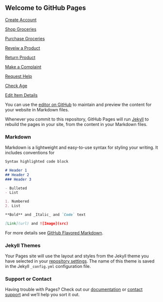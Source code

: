 ## Welcome to GitHub Pages

[Create Account](Create-Account.html)

[Shop Groceries](Shop-Groceries.html)

[Purchase Groceries](Purchase-Groceries.html)

[Reveiw a Product](Reveiw-a-Product.html)

[Return Product](Return-Product.html)

[Make a Complaint](Make-a-Complaint.html)

[Request Help](Request-Help.html)

[Check Age](Check-Age.html)

[Edit Item Details](Edit-Item-Details.html)

You can use the [editor on GitHub](https://github.com/Joshuarod890/grocery/edit/gh-pages/index.md) to maintain and preview the content for your website in Markdown files.

Whenever you commit to this repository, GitHub Pages will run [Jekyll](https://jekyllrb.com/) to rebuild the pages in your site, from the content in your Markdown files.

### Markdown

Markdown is a lightweight and easy-to-use syntax for styling your writing. It includes conventions for

```markdown
Syntax highlighted code block

# Header 1
## Header 2
### Header 3

- Bulleted
- List

1. Numbered
2. List

**Bold** and _Italic_ and `Code` text

[Link](url) and ![Image](src)
```

For more details see [GitHub Flavored Markdown](https://guides.github.com/features/mastering-markdown/).

### Jekyll Themes

Your Pages site will use the layout and styles from the Jekyll theme you have selected in your [repository settings](https://github.com/Joshuarod890/grocery/settings). The name of this theme is saved in the Jekyll `_config.yml` configuration file.

### Support or Contact

Having trouble with Pages? Check out our [documentation](https://docs.github.com/categories/github-pages-basics/) or [contact support](https://support.github.com/contact) and we’ll help you sort it out.

